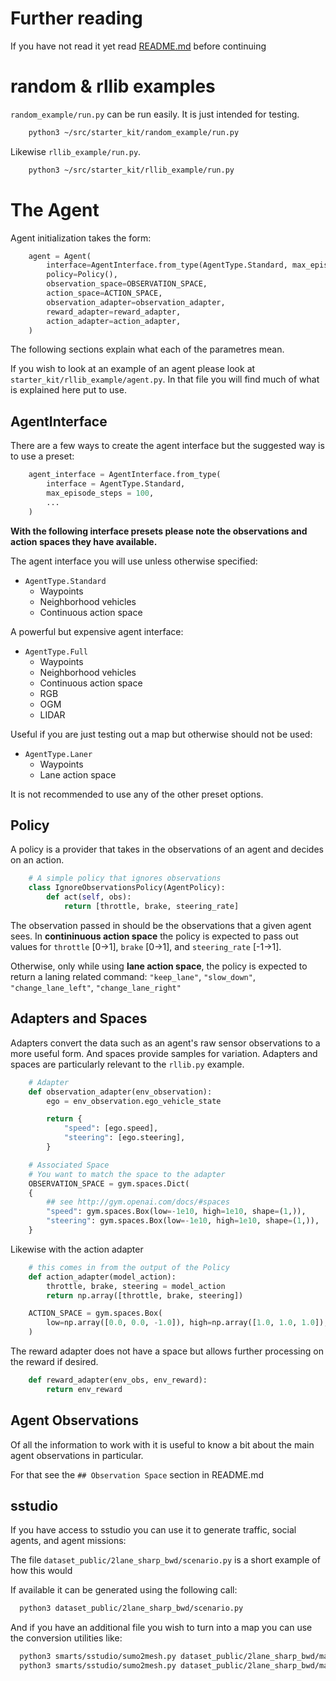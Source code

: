 # Further reading

If you have not read it yet read [README.md](README.md) before continuing

# random & rllib examples

`random_example/run.py` can be run easily. It is just intended for testing.

```bash
    python3 ~/src/starter_kit/random_example/run.py
```

Likewise `rllib_example/run.py`.

```bash
    python3 ~/src/starter_kit/rllib_example/run.py
```

# The Agent

Agent initialization takes the form:

```python
    agent = Agent(
        interface=AgentInterface.from_type(AgentType.Standard, max_episode_steps=500),
        policy=Policy(),
        observation_space=OBSERVATION_SPACE,
        action_space=ACTION_SPACE,
        observation_adapter=observation_adapter,
        reward_adapter=reward_adapter,
        action_adapter=action_adapter,
    )
```

The following sections explain what each of the parametres mean.

If you wish to look at an example of an agent please look at `starter_kit/rllib_example/agent.py`. In that file you will find much of what is explained here put to use.

## AgentInterface

There are a few ways to create the agent interface but the suggested way is to use a preset:

```python
    agent_interface = AgentInterface.from_type(
        interface = AgentType.Standard,
        max_episode_steps = 100, 
        ...
    )
```

**With the following interface presets please note the observations and action spaces they have available.**

The agent interface you will use unless otherwise specified: 
 - `AgentType.Standard`  
    - Waypoints
    - Neighborhood vehicles
    - Continuous action space

A powerful but expensive agent interface: 
 - `AgentType.Full`  
    - Waypoints
    - Neighborhood vehicles
    - Continuous action space
    - RGB
    - OGM
    - LIDAR

Useful if you are just testing out a map but otherwise should not be used:
 - `AgentType.Laner`
    - Waypoints
    - Lane action space

It is not recommended to use any of the other preset options.


## Policy

A policy is a provider that takes in the observations of an agent and decides on an action.

```python
    # A simple policy that ignores observations
    class IgnoreObservationsPolicy(AgentPolicy):
        def act(self, obs):
            return [throttle, brake, steering_rate]
```
The observation passed in should be the observations that a given agent sees. In **contininuous action space** the policy is expected to pass out values for `throttle` [0->1], `brake` [0->1], and `steering_rate` [-1->1].

Otherwise, only while using **lane action space**, the policy is expected to return a laning related command: `"keep_lane"`, `"slow_down"`, `"change_lane_left"`, `"change_lane_right"`

## Adapters and Spaces

Adapters convert the data such as an agent's raw sensor observations to a more useful form. And spaces provide samples for variation. Adapters and spaces are particularly relevant to the `rllib.py` example.

```python
    # Adapter
    def observation_adapter(env_observation):
        ego = env_observation.ego_vehicle_state

        return {
            "speed": [ego.speed],
            "steering": [ego.steering],
        }

    # Associated Space
    # You want to match the space to the adapter
    OBSERVATION_SPACE = gym.spaces.Dict(
    {
        ## see http://gym.openai.com/docs/#spaces
        "speed": gym.spaces.Box(low=-1e10, high=1e10, shape=(1,)),
        "steering": gym.spaces.Box(low=-1e10, high=1e10, shape=(1,)),        
    }
```

Likewise with the action adapter

```python
    # this comes in from the output of the Policy
    def action_adapter(model_action):
        throttle, brake, steering = model_action
        return np.array([throttle, brake, steering])

    ACTION_SPACE = gym.spaces.Box(
        low=np.array([0.0, 0.0, -1.0]), high=np.array([1.0, 1.0, 1.0]), dtype=np.float32
    )
```

The reward adapter does not have a space but allows further processing on the reward if desired.

```python
    def reward_adapter(env_obs, env_reward):
        return env_reward
```

## Agent Observations

Of all the information to work with it is useful to know a bit about the main agent observations in particular.

For that see the `## Observation Space` section in README.md

## sstudio

If you have access to sstudio you can use it to generate traffic, social agents, and agent missions:

The file `dataset_public/2lane_sharp_bwd/scenario.py` is a short example of how this would

If available it can be generated using the following call:

```bash
  python3 dataset_public/2lane_sharp_bwd/scenario.py
```

And if you have an additional file you wish to turn into a map you can use the conversion utilities like:

```bash
  python3 smarts/sstudio/sumo2mesh.py dataset_public/2lane_sharp_bwd/map.net.xml dataset_public/2lane_sharp_bwd/map.glb --format=glb
  python3 smarts/sstudio/sumo2mesh.py dataset_public/2lane_sharp_bwd/map.net.xml dataset_public/2lane_sharp_bwd/map.egg --format=egg
```
